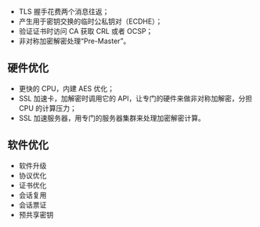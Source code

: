 + TLS 握手花费两个消息往返；
+ 产生用于密钥交换的临时公私钥对（ECDHE）；
+ 验证证书时访问 CA 获取 CRL 或者 OCSP；
+ 非对称加密解密处理“Pre-Master”。

## 硬件优化
+ 更快的 CPU，内建 AES 优化；
+ SSL 加速卡，加解密时调用它的 API，让专门的硬件来做非对称加解密，分担 CPU 的计算压力；
+ SSL 加速服务器，用专门的服务器集群来处理加密解密计算。

## 软件优化
+ 软件升级
+ 协议优化
+ 证书优化
+ 会话复用
+ 会话票证
+ 预共享密钥

